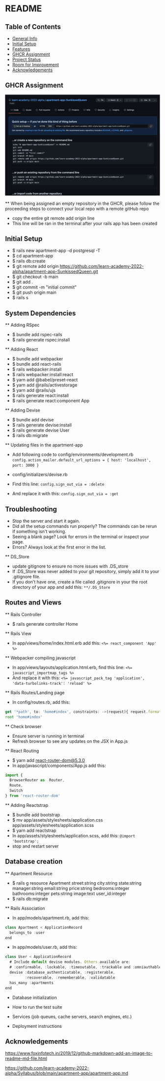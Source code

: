 # README
## Table of Contents
* [General Info](#general-information)
* [Initial Setup](#initial-setup)
* [Features](#features)
* [GHCR Assignment](#ghcr-assignment)
* [Project Status](#project-status)
* [Room for Improvement](#room-for-improvement)
* [Acknowledgements](#acknowledgements)

## GHCR Assignment
![GHCR Assignment](/app/assets/images/GHCR%20Assignment.png)

** When being assigned an empty repository in the GHCR, please follow the proceeding steps to connect your local repo with a remote gitHub repo
- copy the entire git remote add origin line
- This line will be ran in the terminal after your rails app has been created

## Initial Setup
- $ rails new apartment-app -d postgresql -T
- $ cd apartment-app
- $ rails db:create
- $ git remote add origin https://github.com/learn-academy-2022-alpha/apartment-app-SunkissedQueen.git
- $ git checkout -b main
- $ git add .
- $ git commit -m "initial commit"
- $ git push origin main
- $ rails s

## System Dependencies
** Adding RSpec
- $ bundle add rspec-rails
- $ rails generate rspec:install

** Adding React
- $ bundle add webpacker
- $ bundle add react-rails
- $ rails webpacker:install
- $ rails webpacker:install:react
- $ yarn add @babel/preset-react
- $ yarn add @rails/activestorage
- $ yarn add @rails/ujs
- $ rails generate react:install
- $ rails generate react:component App

** Adding Devise
- $ bundle add devise
- $ rails generate devise:install
- $ rails generate devise User
- $ rails db:migrate

** Updating files in the apartment-app
- Add following code to config/environments/development.rb
`config.action_mailer.default_url_options = { host: 'localhost', port: 3000 }`

- config/initializers/devise.rb
- Find this line:
`config.sign_out_via = :delete`
- And replace it with this:
`config.sign_out_via = :get`

## Troubleshooting
- Stop the server and start it again.
- Did all the setup commands run properly? The commands can be rerun if something isn't working.
- Seeing a blank page? Look for errors in the terminal or inspect your page.
- Errors? Always look at the first error in the list.

** DS_Store
- update gitignore to ensure no more issues with .DS_store 
- If .DS_Store was never added to your git repository, simply add it to your .gitignore file.
- If you don't have one, create a file called .gitignore in your the root directory of your app and add this:
`**/.DS_Store`

## Routes and Views
** Rails Controller
- $ rails generate controller Home

** Rails View
- In app/views/home/index.html.erb add this:
`<%= react_component 'App' %>`

** Webpacker compiling javascript
- In app/views/layouts/application.html.erb, find this line:
`<%= javascript_importmap_tags %>`
- And replace it with this:
`<%= javascript_pack_tag 'application', 'data-turbolinks-track': 'reload' %>`

** Rails Routes/Landing page
- In config/routes.rb, add this:
```jsx
get '*path', to: 'home#index', constraints: ->(request){ request.format.html? }
root 'home#index'
```

** Check browser
- Ensure server is running in terminal
- Refresh browser to see any updates on the JSX in App.js

** React Routing
- $ yarn add react-router-dom@5.3.0
- In app/javascript/components/App.js add this:
```jsx
import {
  BrowserRouter as  Router,
  Route,
  Switch
} from 'react-router-dom'
```
** Adding Reactstrap
- $ bundle add bootstrap
- $ mv app/assets/stylesheets/application.css app/assets/stylesheets/application.scss
- $ yarn add reactstrap
- In app/assets/stylesheets/application.scss, add this:
`@import 'bootstrap';`
- stop and restart server

## Database creation
** Apartment Resource
- $ rails g resource Apartment street:string city:string state:string manager:string email:string price:string bedrooms:integer bathrooms:integer pets:string image:text user_id:integer
- $ rails db:migrate

** Rails Association
- In app/models/apartment.rb, add this:
```jsx
class Apartment < ApplicationRecord
  belongs_to :user
end
```
- In app/models/user.rb, add this:
```jsx
class User < ApplicationRecord
  # Include default devise modules. Others available are:
  # :confirmable, :lockable, :timeoutable, :trackable and :omniauthable
  devise :database_authenticatable, :registerable,
         :recoverable, :rememberable, :validatable
  has_many :apartments
end
```

* Database initialization

* How to run the test suite

* Services (job queues, cache servers, search engines, etc.)

* Deployment instructions

## Acknowledgements
https://www.foxinfotech.in/2019/12/github-markdown-add-an-image-to-readme-md-file.html

https://github.com/learn-academy-2022-alpha/Syllabus/blob/main/apartment-app/apartment-app.md

